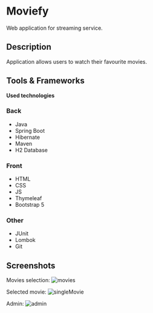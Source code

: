 # Moviefy

Web application for streaming service.

## Description

Application allows users to watch their favourite movies.

## Tools & Frameworks

**Used technologies**
### Back
* Java
* Spring Boot
* Hibernate
* Maven
* H2 Database

### Front
* HTML
* CSS
* JS
* Thymeleaf
* Bootstrap 5

### Other
* JUnit
* Lombok
* Git

## Screenshots

Movies selection:
![movies](https://user-images.githubusercontent.com/71447167/220585236-4ca52d06-c95e-4ff0-860d-9ad2f1c76619.png)

Selected movie:
![singleMovie](https://user-images.githubusercontent.com/71447167/220585291-aaa64cb4-2854-49b8-91b2-286c632ee11e.png)

Admin:
![admin](https://user-images.githubusercontent.com/71447167/220585325-65122b55-8d9c-4bc8-9bc6-9f469f66d922.png)

